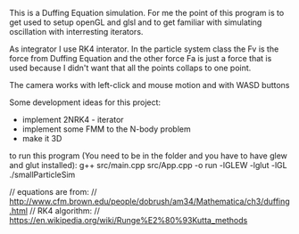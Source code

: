 

This is a Duffing Equation simulation. For me the point of this program 
is to get used to setup openGL and glsl and to get familiar with simulating
oscillation with interresting iterators.

As integrator I use RK4 interator. In the particle system class the Fv is
the force from Duffing Equation and the other force Fa is just a force that
is used because I didn't want that all the points collaps to one point.

The camera works with left-click and mouse motion and with WASD buttons

Some development ideas for this project:
- implement 2NRK4 - iterator
- implement some FMM to the N-body problem 
- make it 3D


to run this program (You need to be in the folder and you have to have glew and glut installed):
g++ src/main.cpp src/App.cpp  -o run -lGLEW -lglut -lGL
./smallParticleSim
 

// equations are from: 
// http://www.cfm.brown.edu/people/dobrush/am34/Mathematica/ch3/duffing.html
// RK4 algorithm:
// https://en.wikipedia.org/wiki/Runge%E2%80%93Kutta_methods
